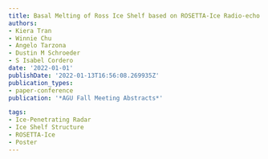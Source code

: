 ```yaml
---
title: Basal Melting of Ross Ice Shelf based on ROSETTA-Ice Radio-echo Sounding Observations
authors:
- Kiera Tran
- Winnie Chu
- Angelo Tarzona
- Dustin M Schroeder
- S Isabel Cordero
date: '2022-01-01'
publishDate: '2022-01-13T16:56:08.269935Z'
publication_types:
- paper-conference
publication: '*AGU Fall Meeting Abstracts*'

tags:
- Ice-Penetrating Radar
- Ice Shelf Structure
- ROSETTA-Ice
- Poster
---
```

